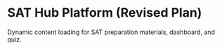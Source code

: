 # SAT Hub Platform (Revised Plan)

Dynamic content loading for SAT preparation materials, dashboard, and quiz.

